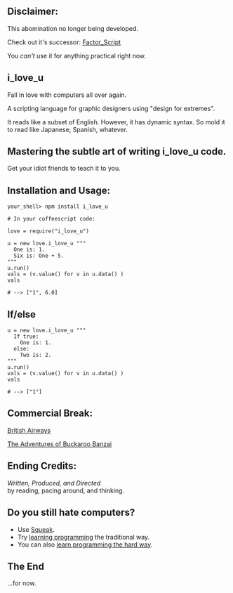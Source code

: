 
Disclaimer:
-----------

This abomination no longer being developed.

Check out it's successor: [Factor\_Script](https://github.com/da99/factor_script)

You *can't* use it for anything practical 
right now. 

i\_love\_u
---------

Fall in love with computers all over again.

A scripting language for graphic designers using "design for extremes".

It reads like a subset of English. However, it has dynamic syntax.
So mold it to read like Japanese, Spanish, whatever.


Mastering the subtle art of writing i\_love\_u code.
-------

Get your idiot friends to teach it to you.


Installation and Usage:
-----------------------

    your_shell> npm install i_love_u

    # In your coffeescript code:

    love = require("i_love_u")

    u = new love.i_love_u """
      One is: 1.
      Six is: One + 5.
    """
    u.run()
    vals = (v.value() for v in u.data() ) 
    vals
    
    # --> ["1", 6.0]
    
If/else
------

    u = new love.i_love_u """
      If true:
        One is: 1.
      else:
        Two is: 2.
    """
    u.run()
    vals = (v.value() for v in u.data() ) 
    vals
    
    # --> ["1"]

    
Commercial Break:
-----------------

[British Airways](http://www.youtube.com/watch?v=Yxbgm9Bmkzw)

[The Adventures of Buckaroo Banzai](http://www.youtube.com/watch?feature=player_detailpage&v=8MqJ3iGBdOo#t=24s)

<!-- [Slava Pestov on Factor](http://www.youtube.com/watch?v=f_0QlhYlS8g) -->

<!-- http://www.amazon.com/dp/B00005JKEX/?tag=miniunicom-20 -->


Ending Credits:
--------------

*Written, Produced, and Directed* <br />
by reading, pacing around, and thinking.


Do you still hate computers?
----------------------------

* Use [Squeak](http://www.youtube.com/results?search_query=squeak+etoys&oq=squeak+etoys). 
* Try [learning programming](http://www.khanacademy.org/cs) the traditional way.
* You can also [learn programming the hard way](http://learncodethehardway.org/).


The End
-------

...for now.


